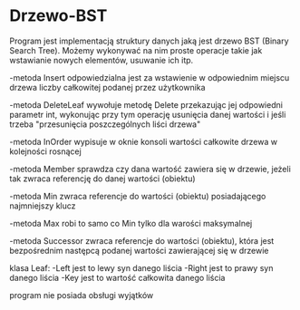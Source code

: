 # Drzewo-BST
Program jest implementacją struktury danych jaką jest drzewo BST (Binary Search Tree).
Możemy wykonywać na nim proste operacje takie jak wstawianie nowych elementów, usuwanie ich itp.

-metoda Insert odpowiedzialna jest za wstawienie w odpowiednim miejscu drzewa liczby całkowitej podanej przez użytkownika

-metoda DeleteLeaf wywołuje metodę Delete przekazując jej odpowiedni parametr int, wykonując przy tym operację usunięcia danej wartości i jeśli trzeba "przesunięcia poszczególnych liści drzewa"

-metoda InOrder wypisuje w oknie konsoli wartości całkowite drzewa w kolejności rosnącej

-metoda Member sprawdza czy dana wartość zawiera się w drzewie, jeżeli tak zwraca referencję do danej wartości (obiektu)

-metoda Min zwraca referencje do wartości (obiektu) posiadającego najmniejszy klucz

-metoda Max robi to samo co Min tylko dla warości maksymalnej

-metoda Successor zwraca referencje do wartości (obiektu), która jest bezpośrednim następcą podanej wartości zawierającej się w drzewie

klasa Leaf:
-Left jest to lewy syn danego liścia
-Right jest to prawy syn danego liścia
-Key jest to wartość całkowita danego liścia

program nie posiada obsługi wyjątków
